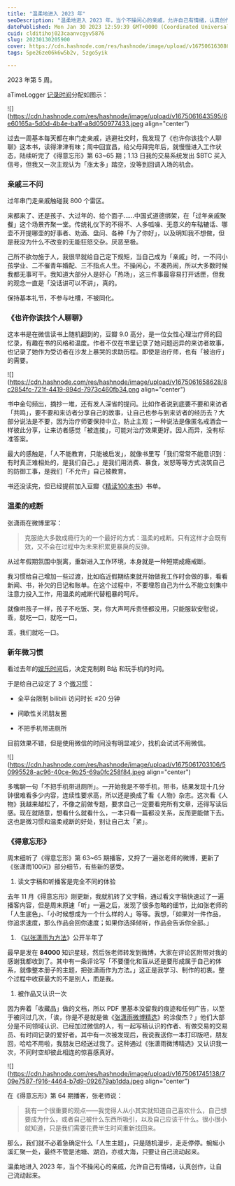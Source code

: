 ```yaml
---
title: "温柔地进入 2023 年"
seoDescription: "温柔地进入 2023 年，当个不操闲心的亲戚，允许自己有情绪，认真创作，让自己流动起来。"
datePublished: Mon Jan 30 2023 12:59:39 GMT+0000 (Coordinated Universal Time)
cuid: clditihoj023caanvcgyv5876
slug: 20230130205900
cover: https://cdn.hashnode.com/res/hashnode/image/upload/v1675061630864/3fc1f99d-7649-44c5-ac49-280347bf0724.jpeg
tags: 5pe26ze06k6w5b2v, 5zgo5yik

---
```


​2023 年第 5 周。

aTimeLogger [记录时间](http://mp.weixin.qq.com/s?__biz=MzI3MzU5MDA1OQ==&mid=2247485032&idx=1&sn=acb21dab9e80298f57f65f3a9ea3a1c7&chksm=eb21b42cdc563d3a565d6c98ad7010303e68799b4f29c829a6c1fd89ff190878ddb44f22a899&scene=21#wechat_redirect)分配如图示：

![](https://cdn.hashnode.com/res/hashnode/image/upload/v1675061643595/6e60165a-5d0d-4b4e-ba1f-a8d050977433.jpeg align="center")

过去一周基本每天都在串门走亲戚，逃避社交时，我发现了《也许你该找个人聊聊》这本书，读得津津有味；周中回宜昌，给父母拜完年后，就慢慢进入工作状态，陆续听完了《得意忘形》第 63~65 期；1.13 日我的交易系统发出 $BTC 买入信号，但我又一次主观认为「涨太多」踏空，没等到回调入场的机会。

### **亲戚三不问**

过年串门走亲戚触碰我 800 个雷区。

来都来了、还是孩子、大过年的、给个面子……中国式道德绑架，在「过年亲戚聚餐」这个场景齐聚一堂。传统礼仪下的不得不、人多呱噪、无意义的车轱辘话、哪壶不开提哪壶的好事者、劝酒、盘问、各种「为了你好」，以及明知我不想做，但是我没为什么不改变的无能狂怒交杂。厌恶至极。

己所不欲勿施于人，我很早就给自己定下规矩，当自己成为「亲戚」时，一不问小孩学业、二不催青年婚配、三不指点人生。不操闲心，不凑热闹，所以大多数时候我都无事可干。我知道大部分人是好心「热场」，这三件事最容易打开话匣，但我的观念一直是「没话讲可以不讲」，真的。

保持基本礼节，不参与吐槽，不被同化。

### **《也许你该找个人聊聊》**

这本书是在微信读书上随机翻到的，豆瓣 9.0 高分，是一位女性心理治疗师的回忆录，有趣在书的风格和温度。作者不仅在书里记录了她问题迥异的来访者故事，也记录了她作为受访者在沙发上暴哭的求助历程。即使是治疗师，也有「被治疗」的需要。

![](https://cdn.hashnode.com/res/hashnode/image/upload/v1675061658628/8c2854fc-721f-4419-894d-7973c460fb34.png align="center")

书中金句频出，摘抄一堆，还有发人深省的提问。比如作者说到底要不要和来访者「共鸣」，要不要和来访者分享自己的故事，让自己也参与到来访者的经历去？大部分说法是不要，因为治疗师要保持中立，防止主观；一种说法是像匿名戒酒会一样彼此分享，让来访者感觉「被连接」，可能对治疗效果更好。因人而异，没有标准答案。

最大的感触是，「人不能教育，只能被启发」，就像书里写「我们常常不能意识到：有时真正难相处的，是我们自己。」是我们用消费、暴食，发怒等等方式浇筑自己的防御工事，是我们「不允许」自己被教育。

书还没读完，但已经提前加入豆瓣《[精读100本书](https://www.douban.com/doulist/142071384/)》书单。

### **温柔的戒断**

张潇雨在微博里写：

> 克服绝大多数成瘾行为的一个最好的方式：温柔的戒断。只有这样才会既有效，又不会在过程中为未来积累更暴戾的反弹。

从过年假期氛围中脱离，重新进入工作环境，本身就是一种短期成瘾戒断。

我习惯给自己增加一些过渡，比如临近假期结束就开始做我工作时会做的事，看看新闻、书，补欠的日记和账单。在这个过程中，不要埋怨自己为什么不能立刻集中注意力投入工作，用温柔的戒断代替粗暴的呵斥。

就像哄孩子一样，孩子不吃饭、哭，你大声呵斥责怪都没用，只能服软安慰说，乖，就吃一口，就吃一口。

乖，我们就吃一口。

### **新年微习惯**

看过去年的[娱乐时间](http://mp.weixin.qq.com/s?__biz=MzI3MzU5MDA1OQ==&mid=2247487362&idx=1&sn=97948556bd5d4b4b1d180be702bf24cd&chksm=eb21bdc6dc5634d04fffe9226e60b1d6c5e0fca47f594ecdc6fa8b5e2d5930178202b81b5869&scene=21#wechat_redirect)后，决定克制刷 B站 和玩手机的时间。

于是给自己设定了 3 个[微习惯](http://mp.weixin.qq.com/s?__biz=MzI3MzU5MDA1OQ==&mid=2247487574&idx=1&sn=d5684b7d05defc4f01fd32389ada77ca&chksm=eb21a212dc562b046361407f6231bc5bc4f717cbd17ad99cf25ebc138cdca83e100fd6bf8274&scene=21#wechat_redirect)：

* 全平台限制 bilibili 访问时长 ≤20 分钟
    
* 间歇性关闭朋友圈
    
* 不把手机带进厕所
    

目前效果不错，但是使用微信的时间没有明显减少，找机会试试不用微信。

![](https://cdn.hashnode.com/res/hashnode/image/upload/v1675061703106/50995528-ac96-40ce-9b25-69a0fc258f84.jpeg align="center")

多嘴聊一句「不把手机带进厕所」。一开始我是不带手机，带书，结果发现十几分钟很难看多少内容，连续性要求高，所以还是换成了看《人物》杂志。这次看《人物》我越来越松了，不像之前做专题，要求自己一定要看完所有文章，还得写读后感。现在就随意，想看什么就看什么，一本只看一篇都没关系，反而更能做下去。这也是微习惯和温柔戒断的好处，别让自己太「紧」。

### **《得意忘形》**

周末细听了《得意忘形》第 63~65 期播客，又捋了一遍张老师的微博，更新了《张潇雨100问》部分细节，有些新的感受。

1. 读文字稿和听播客是完全不同的体验
    

去年 11 月《得意忘形》刚更新，我就机转了文字稿，通过看文字稿快速过了一遍播客内容，但是周末原速「听」一遍之后，发现了很多忽略的细节，比如张老师的「人生底色」、「小时候想成为一个什么样的人」等等。我想，「如果对一件作品，你追求速度，那么作品会回你速度；如果你选择倾听，作品会告诉你全部。」

1. 《[以张潇雨为方法](http://mp.weixin.qq.com/s?__biz=MzI3MzU5MDA1OQ==&mid=2247486725&idx=1&sn=2ce0548d6b1e31883d09ec8c579a340e&chksm=eb21bf41dc56365775cbcce3085d38830817950b5217ec08786f25c9a4c6ecb631dbae6068c9&scene=21#wechat_redirect)》公开半年了
    

最早是发在 **84000** 知识星球，然后张老师转发到微博，大家在评论区附带对我的感谢我都收到了。其中有一条评论写「不要僵化和盲从还是要形成属于自己的体系，就像整本册子的主题，把张潇雨作为方法。」这正是我学习、制作的初衷。整个过程中收获最大的不是别人，而是我。

1. 被作品又认识一次
    

因为奔着「收藏品」做的文档，所以 PDF 里基本没留我的痕迹和任何广告，以至于被问过几次，「诶，你是不是就是做《[张潇雨微博精选](https://rili.zxy.wiki/)》的涂俊杰？」他们大部分是不同领域认识、已经加过微信的人，有一起写稿认识的作者、有做交易的交易员、有时间记录的爱好者。其中有一次被发现后，我说我送你一本打印版吧，朋友回，哈哈不用啦，我朋友已经送过我了。这种通过《张潇雨微博精选》又认识我一次，不同时空却彼此相连的惊喜感真好。

![](https://cdn.hashnode.com/res/hashnode/image/upload/v1675061745138/709e7587-f916-4464-b7d9-092679ab1dda.jpeg align="center")

在《得意忘形》第 64 期播客，张老师说：

> 我有一个很重要的观点——我觉得人从小其实就知道自己喜欢什么，自己想要成为什么，或者自己被什么东西所吸引，以及自己应该干什么。很小很小就知道，只是我们需要花费半生时间重新找回来。

那么，我们就不必着急确定什么「人生主题」，只是随机漫步，走走停停。蜿蜒小溪汇聚一处，最终不管是池塘、湖泊，亦或大海，只要让自己流动起来。

温柔地进入 2023 年，当个不操闲心的亲戚，允许自己有情绪，认真创作，让自己流动起来。